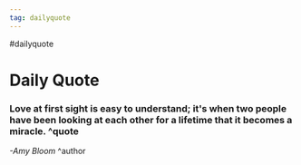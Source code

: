 ```yaml
---
tag: dailyquote
---
```


#dailyquote

# Daily Quote

### Love at first sight is easy to understand; it's when two people have been looking at each other for a lifetime that it becomes a miracle. ^quote
*-Amy Bloom* ^author
